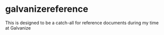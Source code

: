 # galvanizereference
This is designed to be a catch-all for reference documents during my time at Galvanize
